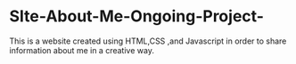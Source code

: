 # SIte-About-Me-Ongoing-Project-
This is a website created using HTML,CSS ,and Javascript in order to share information about me in a creative way. 
